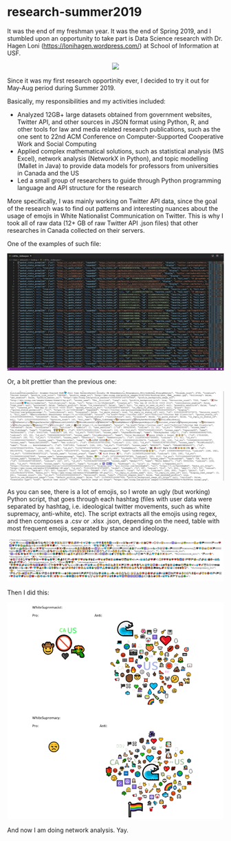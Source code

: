 # research-summer2019

It was the end of my freshman year. It was the end of Spring 2019, and I stumbled upon an opportunity to take part is Data Science research with Dr. Hagen Loni (https://lonihagen.wordpress.com/) at School of Information at USF. 

<p align="center">
  <img src="http://www.woodroffearchitects.com/uploads/2/2/3/6/22367934/402531.jpg">
</p>

Since it was my first research opportinity ever, I decided to try it out for May-Aug period during Summer 2019.

Basically, my responsibilities and my activities included:
- Analyzed 12GB+ large datasets obtained from government websites, Twitter API, and other sources in JSON format using
Python, R, and other tools for law and media related research publications, such as the one sent to 22nd ACM Conference
on Computer-Supported Cooperative Work and Social Computing
- Applied complex mathematical solutions, such as statistical analysis (MS Excel), network analysis (NetworkX in Python),
and topic modelling (Mallet in Java) to provide data models for professors from universities in Canada and the US
- Led a small group of researchers to guide through Python programming language and API structure for the research

More specifically, I was mainly working on Twitter API data, since the goal of the research was to find out patterns and interesting nuances about the usage of emojis in White Nationalist Communication on Twitter. This is why I took all of raw data (12+ GB of raw Twitter API .json files) that other researches in Canada collected on their servers.

One of the examples of such file:

<p align="center">
  <img src="https://github.com/alisnichenko/research-summer2019/blob/master/media/json-example1.jpg">
</p>

Or, a bit prettier than the previous one:

<p align="center">
  <img src="https://github.com/alisnichenko/research-summer2019/blob/master/media/json-example2.jpg">
</p>

As you can see, there is a lot of emojis, so I wrote an ugly (but working) Python script, that goes through each hashtag (files with user data were separated by hashtag, i.e. ideological twitter movements, such as white supremacy, anti-white, etc). The script extracts all the emojis using regex, and then composes a .csv or .xlsx .json, depending on the need, table with most frequent emojis, separated by stance and ideology.

<p align="center">
  <img src="https://github.com/alisnichenko/research-summer2019/blob/master/media/emoji-json.jpg">
</p>

Then I did this:

<p align="center">
  <img src="https://github.com/alisnichenko/research-summer2019/blob/master/media/emoji-clouds.jpg">
</p>

And now I am doing network analysis. Yay.
